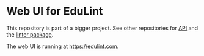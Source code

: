 # Web UI for EduLint

This repository is part of a bigger project. See other repositories for [API](https://github.com/GiraffeReversed/edulint-web) and the [linter package](https://github.com/GiraffeReversed/edulint).


The web UI is running at https://edulint.com.
